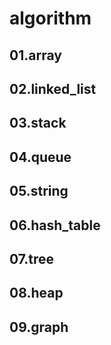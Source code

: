# algorithm

## 01.array

## 02.linked_list

## 03.stack

## 04.queue

## 05.string

## 06.hash_table

## 07.tree

## 08.heap

## 09.graph
